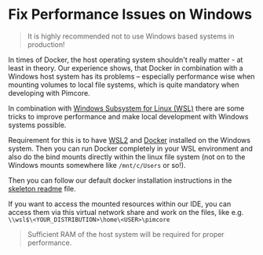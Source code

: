 # Fix Performance Issues on Windows

> It is highly recommended not to use Windows based systems in production!

In times of Docker, the host operating system shouldn't really matter - at least in theory. Our experience shows, that 
Docker in combination with a Windows host system has its problems – especially performance wise when mounting volumes to 
local file systems, which is quite mandatory when developing with Pimcore.

In combination with [Windows Subsystem for Linux (WSL)](https://docs.microsoft.com/en-us/windows/wsl/install-win10) there 
are some tricks to improve performance and make local development with Windows systems possible. 

Requirement for this is to have [WSL2](https://docs.microsoft.com/en-us/windows/wsl/install-win10) and 
[Docker](https://docs.docker.com/docker-for-windows/install/) installed on the Windows system. Then you can run Docker 
completely in your WSL environment and also do the bind mounts directly within the linux file system (not on to the Windows 
mounts somewhere like `/mnt/c/Users` or so!).

Then you can follow our default docker installation instructions in the [skeleton readme](https://github.com/pimcore/skeleton) 
file. 

If you want to access the mounted resources within our IDE, you can access them via this virtual network share and 
work on the files, like e.g. `\\wsl$\<YOUR_DISTRIBUTION>\home\<USER>\pimcore`

> Sufficient RAM of the host system will be required for proper performance. 
